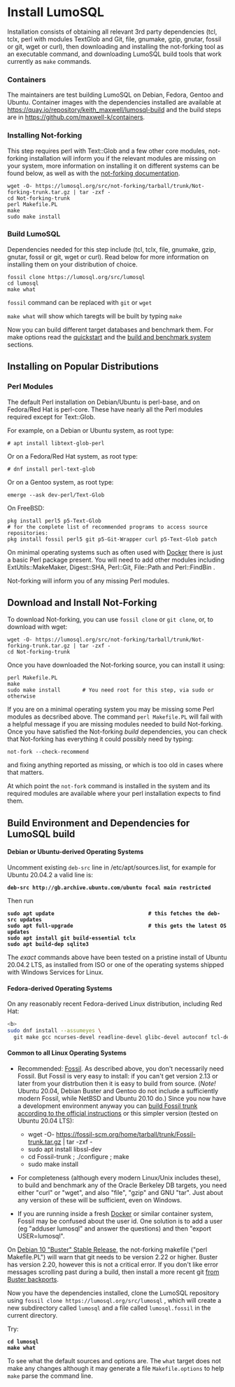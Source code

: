 <!-- SPDX-License-Identifier: AGPL-3.0-only -->
<!-- SPDX-FileCopyrightText: 2020 The LumoSQL Authors, 2019 Oracle -->
<!-- SPDX-ArtifactOfProjectName: LumoSQL -->
<!-- SPDX-FileType: Documentation -->
<!-- SPDX-FileComment: Original by Dan Shearer, 2020 -->

# Install LumoSQL

Installation consists of obtaining all relevant 3rd party dependencies (tcl, tclx, perl with modules TextGlob and Git, file, gnumake, gzip, gnutar, fossil or git, wget or curl), then downloading and installing the not-forking tool as an executable command, and downloading LumoSQL build tools that work currently as `make` commands. 

### Containers


The maintainers are test building LumoSQL on Debian, Fedora, Gentoo and Ubuntu.
Container images with the dependencies installed are available at
<https://quay.io/repository/keith_maxwell/lumosql-build> and the build steps are
in <https://github.com/maxwell-k/containers>.



### Installing Not-forking

This step requires perl with Text::Glob and a few other core modules, not-forking installation will inform you if the relevant modules are missing on your system, more information on installing it on different systems can be found below, as well as with the [not-forking documentation](https://lumosql.org/src/not-forking/doc/trunk/README.md).


```
wget -O- https://lumosql.org/src/not-forking/tarball/trunk/Not-forking-trunk.tar.gz | tar -zxf -
cd Not-forking-trunk
perl Makefile.PL
make
sudo make install      
```


### Build LumoSQL

Dependencies needed for this step include (tcl, tclx, file, gnumake, gzip, gnutar, fossil or git, wget or curl). Read below for more information on installing them on your distribution of choice.

```
fossil clone https://lumosql.org/src/lumosql
cd lumosql
make what
```
`fossil` command can be replaced with `git` or `wget`

`make what` will show which taregts will be built by typing `make`


Now you can build different target databases and benchmark them. For make options read the [quickstart](../README.md#using-the-build-and-benchmark-system) and the [build and benchmark system](./lumo-build-benchmark.md) sections.


## Installing on Popular Distributions

### Perl Modules

The default Perl installation on Debian/Ubuntu is perl-base, and on Fedora/Red
Hat is perl-core. These have nearly all the Perl modules required except for Text::Glob.

For example, on a Debian or Ubuntu system, as root type:

```
# apt install libtext-glob-perl
```

Or on a Fedora/Red Hat system, as root type:

```
# dnf install perl-text-glob
```

Or on a Gentoo system, as root type:

```
emerge --ask dev-perl/Text-Glob
```

On FreeBSD:

```
pkg install perl5 p5-Text-Glob
# for the complete list of recommended programs to access source repositories:
pkg install fossil perl5 git p5-Git-Wrapper curl p5-Text-Glob patch
```

On minimal operating systems such as often used with [Docker](https://docker.io) there is just
a basic Perl package present. You will need to add other modules including ExtUtils::MakeMaker,
Digest::SHA, Perl::Git, File::Path and Perl::FindBin .

Not-forking will inform you of any missing Perl modules.

## Download and Install Not-Forking

To download Not-forking, you can use `fossil clone` or `git clone`, or,  to download with wget:

```
wget -O- https://lumosql.org/src/not-forking/tarball/trunk/Not-forking-trunk.tar.gz | tar -zxf -
cd Not-forking-trunk
```

Once you have downloaded the Not-forking source, you can install it using:

```
perl Makefile.PL
make
sudo make install       # You need root for this step, via sudo or otherwise
```

If you are on a minimal operating system you may be missing some Perl modules
as decsribed above. The command ```perl Makefile.PL``` will fail with a helpful
message if you are missing modules needed to build Not-forking. Once you have
satisfied the Not-forking *build* dependencies, you can check that Not-forking
has everything it could possibly need by typing:

```
not-fork --check-recommend
```

and fixing anything reported as missing, or which is too old in cases where that matters.

At which point the `not-fork` command is installed in the system and its
required modules are available where your perl installation expects to
find them.



## Build Environment and Dependencies for LumoSQL build

#### Debian or Ubuntu-derived Operating Systems

Uncomment existing `deb-src` line in /etc/apt/sources.list, for example
for Ubuntu 20.04.2 a valid line is:
<b>
```
deb-src http://gb.archive.ubuntu.com/ubuntu focal main restricted
```
</b>

Then run
<b>
```
sudo apt update                              # this fetches the deb-src updates
sudo apt full-upgrade                        # this gets the latest OS updates
sudo apt install git build-essential tclx
sudo apt build-dep sqlite3
```
</b>

The *exact* commands above have been tested on a pristine install of Ubuntu
20.04.2 LTS, as installed from ISO or one of the operating systems shipped with
Windows Services for Linux.


#### Fedora-derived Operating Systems

On any reasonably recent Fedora-derived Linux distribution, including Red Hat:

```sh
<b>
sudo dnf install --assumeyes \
  git make gcc ncurses-devel readline-devel glibc-devel autoconf tcl-devel tclx-devel
```
</b>

#### Common to all Linux Operating Systems



* Recommended: [Fossil](https://fossil-scm.org/). As described above, you don't necessarily need Fossil. But Fossil is very easy to install: if you can't get version 2.13 or later from your distrbution then it is easy to build from source. 
  (*Note!* Ubuntu 20.04, Debian Buster and Gentoo do not include a sufficiently modern Fossil, while NetBSD
  and Ubuntu 20.10 do.) Since you now have a development environment anyway you can 
  [build Fossil trunk according to the official instructions](https://fossil-scm.org/home/doc/trunk/www/build.wiki) or this simpler version (tested on Ubuntu 20.04 LTS):
    * wget -O- https://fossil-scm.org/home/tarball/trunk/Fossil-trunk.tar.gz |  tar -zxf -
    * sudo apt install libssl-dev
    * cd Fossil-trunk ; ./configure ; make
    * sudo make install


* For completeness (although every modern Linux/Unix includes these), to build and benchmark any of the Oracle Berkeley DB targets, you need either "curl" or "wget", and also "file", "gzip" and GNU "tar". Just about any version of these will be sufficient, even on Windows.


* If you are running inside a fresh [Docker](https://docker.io) or similar container system, Fossil may be confused about the user id. One solution is to add a user (eg "adduser lumosql" and answer the questions) and then "export USER=lumosql".



On [Debian 10 "Buster" Stable Release](https://www.debian.org/releases/buster/), the not-forking makefile
("perl Makefile.PL") will warn that git needs to be version 2.22 or higher.
Buster has version 2.20, however this is not a critical error. If you don't
like error messages scrolling past during a build, then install a more recent
git [from Buster backports](https://backports.debian.org/Instructions/).


Now you have the dependencies installed, clone the LumoSQL repository using
`fossil clone https://lumosql.org/src/lumosql` , which will create a new subdirectory called `lumosql` and
a file called `lumosql.fossil` in the current directory.

Try:
<b>
```
cd lumosql
make what
```
</b>

To see what the default sources and options are. The `what` target does not make any changes although it may generate a file `Makefile.options` to help `make` parse the command line.



